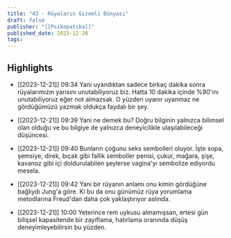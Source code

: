 ```yaml
---
title: "43 - Rüyaların Gizemli Dünyası"
draft: false
publisher: "[[Psikopatika]]"
published_date: 2023-12-20
tags:
---
```



## Highlights
* [[2023-12-21]] 09:34  Yani uyandıktan sadece birkaç dakika sonra rüyalarımızın yarısını unutabiliyoruz biz. Hatta 10 dakika içinde %90'ını unutabiliyoruz eğer not almazsak. O yüzden uyanır uyanmaz ne gördüğümüzü yazmak oldukça faydalı bir şey.

* [[2023-12-21]] 09:39  Yani ne demek bu? Doğru bilginin yalnızca bilimsel olan olduğu ve bu bilgiye de yalnızca deneyicilikle ulaşılabileceği düşüncesi.

* [[2023-12-21]] 09:40  Bunların çoğunu seks sembolleri oluyor. İşte sopa, şemsiye, direk, bıçak gibi fallik semboller penisi, çukur, mağara, şişe, kavanoz gibi içi doldurulabilen şeylerse vagina'yı sembolize ediyordu mesela.

* [[2023-12-21]] 09:42  Yani bir rüyanın anlamı onu kimin gördüğüne bağlıydı Jung'a göre. Ki bu da onu günümüz rüya yorumlama metodlarına Freud'dan daha çok yaklaştırıyor aslında.

* [[2023-12-21]] 10:00  Yeterince rem uykusu almamışsan, ertesi gün bilişsel kapasitende bir zayıflama, hatırlama oranında düşüş deneyimleyebilirsin bu yüzden.

